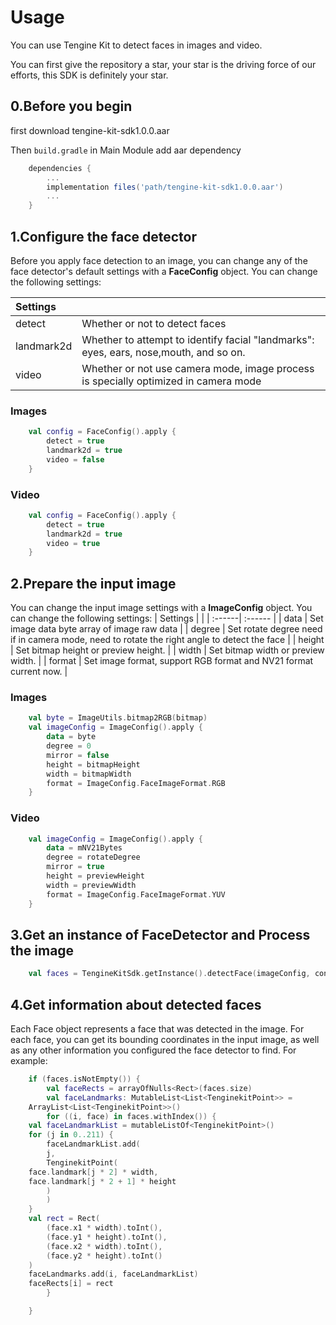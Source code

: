 # Usage

You can use Tengine Kit to detect faces in images and video.

You can first give the repository a star, your star is the driving force of our efforts, this SDK is definitely your star.


## 0.Before you begin

first download tengine-kit-sdk1.0.0.aar

Then ```build.gradle``` in Main Module add aar dependency
```groovy
    dependencies {
        ...
        implementation files('path/tengine-kit-sdk1.0.0.aar')
        ...
    }
```

## 1.Configure the face detector 

Before you apply face detection to an image, you can change any of the face detector's default settings with a **FaceConfig** object. You can change the following settings:

| Settings |  |
| :------| :------ |
| detect | 	Whether or not to detect faces |
| landmark2d | Whether to attempt to identify facial "landmarks": eyes, ears, nose,mouth, and so on. |
| video | Whether or not use camera mode, image process is specially optimized in camera mode  |

### Images

``` kotlin
    val config = FaceConfig().apply {
        detect = true
        landmark2d = true
        video = false
    }
```

### Video
    
``` kotlin
    val config = FaceConfig().apply {
        detect = true
        landmark2d = true
        video = true
    }
```

## 2.Prepare the input image

You can change the input image settings with a **ImageConfig** object. You can change the following settings:
| Settings |  |
| :------| :------ |
| data | 	Set image data byte array of image raw data |
| degree | Set rotate degree need if in camera mode, need to rotate the right angle to detect the face |
| height | 	Set bitmap height or preview height. |
| width | Set bitmap width or preview width. |
| format | Set image format, support RGB format and NV21 format current now.  |
### Images

``` kotlin
    val byte = ImageUtils.bitmap2RGB(bitmap)
    val imageConfig = ImageConfig().apply {
        data = byte
        degree = 0
        mirror = false
        height = bitmapHeight
        width = bitmapWidth
        format = ImageConfig.FaceImageFormat.RGB
    }
```

### Video

``` kotlin
    val imageConfig = ImageConfig().apply {
        data = mNV21Bytes
        degree = rotateDegree
        mirror = true
        height = previewHeight
        width = previewWidth
        format = ImageConfig.FaceImageFormat.YUV
    }
```

## 3.Get an instance of FaceDetector and Process the image

``` kotlin
    val faces = TengineKitSdk.getInstance().detectFace(imageConfig, config)
```

## 4.Get information about detected faces

Each Face object represents a face that was detected in the image. For each face, you can get its bounding coordinates in the input image,
as well as any other information you configured the face detector to find. For example:

``` kotlin
    if (faces.isNotEmpty()) {
        val faceRects = arrayOfNulls<Rect>(faces.size)
        val faceLandmarks: MutableList<List<TenginekitPoint>> =
    ArrayList<List<TenginekitPoint>>()
        for ((i, face) in faces.withIndex()) {
    val faceLandmarkList = mutableListOf<TenginekitPoint>()
    for (j in 0..211) {
        faceLandmarkList.add(
        j,
        TenginekitPoint(
    face.landmark[j * 2] * width,
    face.landmark[j * 2 + 1] * height
        )
        )
    }
    val rect = Rect(
        (face.x1 * width).toInt(),
        (face.y1 * height).toInt(),
        (face.x2 * width).toInt(),
        (face.y2 * height).toInt()
    )
    faceLandmarks.add(i, faceLandmarkList)
    faceRects[i] = rect
        }

    }
```

